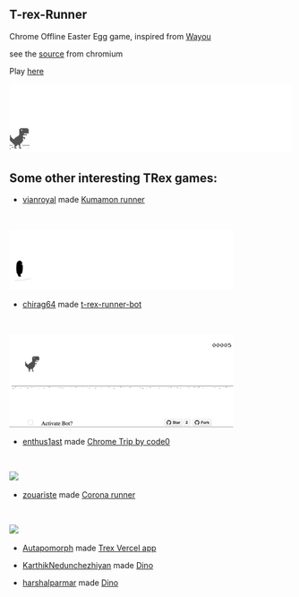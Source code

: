 ## T-rex-Runner

Chrome Offline Easter Egg game, inspired from [Wayou](https://github.com/wayou)

see the [source](https://cs.chromium.org/chromium/src/components/neterror/resources/offline.js?q=t-rex+package:%5Echromium$&dr=C&l=7) from chromium

Play [here](https://krishealty.github.io/T-Rex-runner/)

![chrome offline game cast](assets/screenshot.gif)

## Some other interesting TRex games:

- [vianroyal](https://github.com/vianroyal) made [Kumamon runner](http://vianroyal.github.io/t-rex-runner/) 
<br>

![](assets/kumamon-runner.gif)

- [chirag64](https://github.com/chirag64) made [t-rex-runner-bot](https://chirag64.github.io/t-rex-runner-bot/) 
<br>

![](assets/t-rex-runner-bot.gif)

- [enthus1ast](https://github.com/enthus1ast) made  [Chrome Trip by code0](https://code0.itch.io/chrome-trip) 
<br>

![](https://user-images.githubusercontent.com/13794470/37289691-964618be-260a-11e8-8c4a-6df04d6c490d.gif)

- [zouariste](https://github.com/zouariste) made [Corona runner](https://zouariste.github.io/corona-runner/) 
<br>

![](https://raw.githubusercontent.com/zouariste/corona-runner/gh-pages/assets/corona-runner.gif)

- [Autapomorph](https://github.com/Autapomorph) made [Trex Vercel app](https://t-rex.vercel.app/)

- [KarthikNedunchezhiyan](https://github.com/KarthikNedunchezhiyan) made [Dino](https://karthiknedunchezhiyan.com/google-chrome-dino/)
- [harshalparmar](https://github.com/harshalparmar) made [Dino](https://harshalparmar.github.io/trex-game/)
